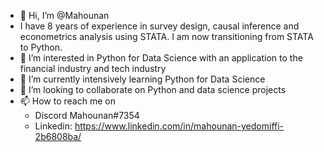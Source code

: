 - 👋 Hi, I’m @Mahounan
- I have 8 years of experience in survey design, causal inference and econometrics analysis using STATA. I am now transitioning from STATA to Python.
- 👀 I’m interested in Python for Data Science with an application to the financial industry and tech industry
- 🌱 I’m currently intensively learning Python for Data Science
- 💞️ I’m looking to collaborate on Python and data science projects
- 📫 How to reach me on 
  - Discord Mahounan#7354
  - Linkedin: https://www.linkedin.com/in/mahounan-yedomiffi-2b6808ba/

<!---
Mahounan/Mahounan is a ✨ special ✨ repository because its `README.md` (this file) appears on your GitHub profile.
You can click the Preview link to take a look at your changes.
--->
